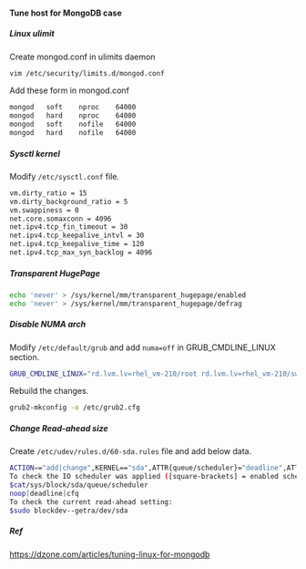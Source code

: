 #### Tune host for MongoDB case  
##### Linux ulimit  
Create mongod.conf in ulimits daemon  
```bash
vim /etc/security/limits.d/mongod.conf
```
Add these form in mongod.conf  
```bash
mongod   soft    nproc    64000
mongod   hard    nproc    64000
mongod   soft    nofile   64000
mongod   hard    nofile   64000
```
##### Sysctl kernel  
Modify ``` /etc/sysctl.conf ``` file.  
```bash
vm.dirty_ratio = 15
vm.dirty_background_ratio = 5
vm.swappiness = 0
net.core.somaxconn = 4096
net.ipv4.tcp_fin_timeout = 30
net.ipv4.tcp_keepalive_intvl = 30
net.ipv4.tcp_keepalive_time = 120
net.ipv4.tcp_max_syn_backlog = 4096
```
##### Transparent HugePage  
```bash
echo 'never' > /sys/kernel/mm/transparent_hugepage/enabled
echo 'never' > /sys/kernel/mm/transparent_hugepage/defrag
```
##### Disable NUMA arch  
Modify ``` /etc/default/grub ``` and add ``` numa=off ``` in GRUB_CMDLINE_LINUX section.  
```bash
GRUB_CMDLINE_LINUX="rd.lvm.lv=rhel_vm-210/root rd.lvm.lv=rhel_vm-210/swap vconsole.font=latarcyrheb-sun16 crashkernel=auto  vconsole.keymap=us rhgb quiet numa=off"
```
Rebuild the changes.  
```bash
grub2-mkconfig -o /etc/grub2.cfg
```
##### Change Read-ahead size  
Create ``` /etc/udev/rules.d/60-sda.rules ``` file and add below data.  
```bash
ACTION=="add|change",KERNEL=="sda",ATTR{queue/scheduler}="deadline",ATTR{bdi/read_ahead_kb}="16"
To check the IO scheduler was applied ([square-brackets] = enabled scheduler):
$cat/sys/block/sda/queue/scheduler
noop[deadline]cfq
To check the current read-ahead setting:
$sudo blockdev--getra/dev/sda
```
##### Ref  
https://dzone.com/articles/tuning-linux-for-mongodb
